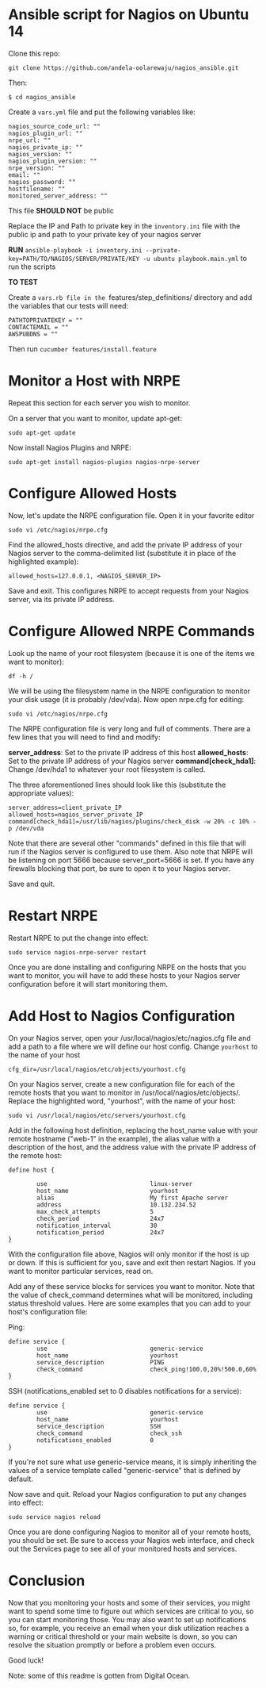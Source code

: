 # Ansible script for Nagios on Ubuntu 14

Clone this repo: 

```git clone https://github.com/andela-oolarewaju/nagios_ansible.git ```

Then:

```$ cd nagios_ansible```

Create a ```vars.yml``` file and put the following variables like:
```
nagios_source_code_url: ""
nagios_plugin_url: ""
nrpe_url: ""
nagios_private_ip: ""
nagios_version: ""
nagios_plugin_version: ""
nrpe_version: ""
email: ""
nagios_password: ""
hostfilename: ""
monitored_server_address: ""
```

This file **SHOULD NOT** be public

Replace the IP and Path to private key in the `inventory.ini` file with the public ip and path to your private key of your nagios server

**RUN** `ansible-playbook -i inventory.ini --private-key=PATH/TO/NAGIOS/SERVER/PRIVATE/KEY -u ubuntu playbook.main.yml` to run the scripts 

**TO TEST**

Create a `vars.rb file in the `features/step_definitions/ directory and add the variables that our tests will need:

```
PATHTOPRIVATEKEY = ""
CONTACTEMAIL = ""
AWSPUBDNS = ""
```

Then run `cucumber features/install.feature`


# Monitor a Host with NRPE

Repeat this section for each server you wish to monitor.

On a server that you want to monitor, update apt-get:

`sudo apt-get update`

Now install Nagios Plugins and NRPE:

`sudo apt-get install nagios-plugins nagios-nrpe-server`

# Configure Allowed Hosts

Now, let's update the NRPE configuration file. Open it in your favorite editor 

`sudo vi /etc/nagios/nrpe.cfg`

Find the allowed_hosts directive, and add the private IP address of your Nagios server to the comma-delimited list (substitute it in place of the highlighted example):

`allowed_hosts=127.0.0.1, <NAGIOS_SERVER_IP> `

Save and exit. This configures NRPE to accept requests from your Nagios server, via its private IP address.

# Configure Allowed NRPE Commands

Look up the name of your root filesystem (because it is one of the items we want to monitor):

`df -h /`

We will be using the filesystem name in the NRPE configuration to monitor your disk usage (it is probably /dev/vda). Now open nrpe.cfg for editing:

`sudo vi /etc/nagios/nrpe.cfg`

The NRPE configuration file is very long and full of comments. There are a few lines that you will need to find and modify:

**server_address**: Set to the private IP address of this host
**allowed_hosts**: Set to the private IP address of your Nagios server
**command[check_hda1]**: Change /dev/hda1 to whatever your root filesystem is called.

The three aforementioned lines should look like this (substitute the appropriate values):

```
server_address=client_private_IP
allowed_hosts=nagios_server_private_IP
command[check_hda1]=/usr/lib/nagios/plugins/check_disk -w 20% -c 10% -p /dev/vda
```

Note that there are several other "commands" defined in this file that will run if the Nagios server is configured to use them. Also note that NRPE will be listening on port 5666 because server_port=5666 is set. If you have any firewalls blocking that port, be sure to open it to your Nagios server.

Save and quit.

# Restart NRPE

Restart NRPE to put the change into effect:

`sudo service nagios-nrpe-server restart`

Once you are done installing and configuring NRPE on the hosts that you want to monitor, you will have to add these hosts to your Nagios server configuration before it will start monitoring them.

# Add Host to Nagios Configuration

On your Nagios server, open your /usr/local/nagios/etc/nagios.cfg file and add a path to a file where we will define our host config. Change `yourhost` to the name of your host

`cfg_dir=/usr/local/nagios/etc/objects/yourhost.cfg`

On your Nagios server, create a new configuration file for each of the remote hosts that you want to monitor in /usr/local/nagios/etc/objects/. Replace the highlighted word, "yourhost", with the name of your host:

`sudo vi /usr/local/nagios/etc/servers/yourhost.cfg`

Add in the following host definition, replacing the host_name value with your remote hostname ("web-1" in the example), the alias value with a description of the host, and the address value with the private IP address of the remote host:

```
define host {

        use                             linux-server
        host_name                       yourhost
        alias                           My first Apache server
        address                         10.132.234.52
        max_check_attempts              5
        check_period                    24x7
        notification_interval           30
        notification_period             24x7
}

```

With the configuration file above, Nagios will only monitor if the host is up or down. If this is sufficient for you, save and exit then restart Nagios. If you want to monitor particular services, read on.

Add any of these service blocks for services you want to monitor. Note that the value of check_command determines what will be monitored, including status threshold values. Here are some examples that you can add to your host's configuration file:

Ping:

```
define service {
        use                             generic-service
        host_name                       yourhost
        service_description             PING
        check_command                   check_ping!100.0,20%!500.0,60%
}
```

SSH (notifications_enabled set to 0 disables notifications for a service):

```
define service {
        use                             generic-service
        host_name                       yourhost
        service_description             SSH
        check_command                   check_ssh
        notifications_enabled           0
}
```

If you're not sure what use generic-service means, it is simply inheriting the values of a service template called "generic-service" that is defined by default.

Now save and quit. Reload your Nagios configuration to put any changes into effect:

`sudo service nagios reload`

Once you are done configuring Nagios to monitor all of your remote hosts, you should be set. Be sure to access your Nagios web interface, and check out the Services page to see all of your monitored hosts and services.

# Conclusion

Now that you monitoring your hosts and some of their services, you might want to spend some time to figure out which services are critical to you, so you can start monitoring those. You may also want to set up notifications so, for example, you receive an email when your disk utilization reaches a warning or critical threshold or your main website is down, so you can resolve the situation promptly or before a problem even occurs.

Good luck!

Note: some of this readme is gotten from Digital Ocean.
